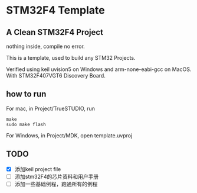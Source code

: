 # STM32F4 Template

## A Clean STM32F4 Project
nothing inside, compile no error.

This is a template, used to build any STM32 Projects.

Verified using keil uvision5 on Windows and arm-none-eabi-gcc on MacOS. With STM32F407VGT6 Discovery Board.

## how to run

For mac, in Project/TrueSTUDIO, run

```
make
sudo make flash
```

For Windows, in Project/MDK, open template.uvproj

## TODO

- [x] 添加keil project file
- [ ] 添加stm32F4的芯片资料和用户手册
- [ ] 添加一些基础例程，跑通所有的例程